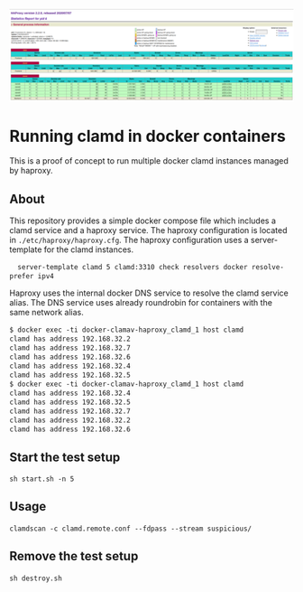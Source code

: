 ![stats](images/stats.png)

# Running clamd in docker containers
This is a proof of concept to run multiple docker clamd instances managed by haproxy.

## About
This repository provides a simple docker compose file which includes a clamd
service and a haproxy service. The haproxy configuration is located in
`./etc/haproxy/haproxy.cfg`. The haproxy configuration uses a server-template
for the clamd instances.

```
  server-template clamd 5 clamd:3310 check resolvers docker resolve-prefer ipv4
```

Haproxy uses the internal docker DNS service to resolve the clamd service
alias. The DNS service uses already roundrobin for containers with the same
network alias.

```
$ docker exec -ti docker-clamav-haproxy_clamd_1 host clamd
clamd has address 192.168.32.2
clamd has address 192.168.32.7
clamd has address 192.168.32.6
clamd has address 192.168.32.4
clamd has address 192.168.32.5
$ docker exec -ti docker-clamav-haproxy_clamd_1 host clamd
clamd has address 192.168.32.4
clamd has address 192.168.32.5
clamd has address 192.168.32.7
clamd has address 192.168.32.2
clamd has address 192.168.32.6

```

## Start the test setup
```
sh start.sh -n 5
```

## Usage
```
clamdscan -c clamd.remote.conf --fdpass --stream suspicious/
```

## Remove the test setup
```
sh destroy.sh
```
